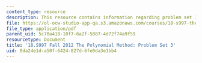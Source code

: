 ```yaml
---
content_type: resource
description: This resource contains information regarding problem set 3.
file: https://ol-ocw-studio-app-qa.s3.amazonaws.com/courses/18-s997-the-polynomial-method-fall-2012/0da24e1da50f6424827d6fe0da3e1bb4_MIT18_S997F12_pset3a.pdf
file_type: application/pdf
parent_uid: 5c70a418-10f7-6a2f-5887-4d72f74a9f59
resourcetype: Document
title: '18.S997 Fall 2012 The Polynomial Method: Problem Set 3'
uid: 0da24e1d-a50f-6424-827d-6fe0da3e1bb4
---
```

